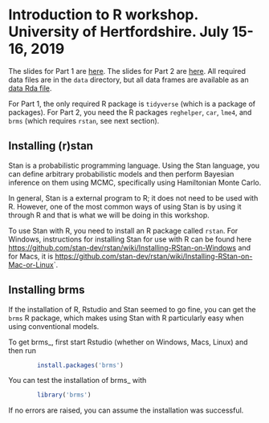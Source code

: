 # Introduction to R workshop. University of Hertfordshire. July 15-16, 2019

The slides for Part 1 are [here](R-workshop-part-1.pdf). The slides for Part 2 are [here](R-workshop-part-2.pdf). All required data files are in the `data` directory, but all data frames are available as an [data Rda file](data/workshop_data.Rda).

For Part 1, the only required R package is `tidyverse` (which is a package of packages). For Part 2, you need the R packages `reghelper`, `car`, `lme4`, and `brms` (which requires `rstan`, see next section).

## Installing (r)stan

Stan is a probabilistic programming language. Using the Stan language, you can define arbitrary probabilistic models and then perform Bayesian inference on them using MCMC, specifically using Hamiltonian Monte Carlo.

In general, Stan is a external program to R; it does not need to be used with R. However, one of the most common ways of using Stan is by using it through R and that is what we will be doing in this workshop.

To use Stan with R, you need to install an R package called `rstan`. For Windows, instructions for installing Stan for use with R can be found here  <https://github.com/stan-dev/rstan/wiki/Installing-RStan-on-Windows> and for Macs, it is <https://github.com/stan-dev/rstan/wiki/Installing-RStan-on-Mac-or-Linux>`.

## Installing brms

If the installation of R, Rstudio and Stan seemed to go fine, you can get the `brms` R package, which makes 
using Stan with R particularly easy when using conventional models.

To get brms_, first start Rstudio (whether on Windows, Macs, Linux) and then run

```r
        install.packages('brms')
```

You can test the installation of brms_ with 

```r
        library('brms')
```

If no errors are raised, you can assume the installation was successful.

